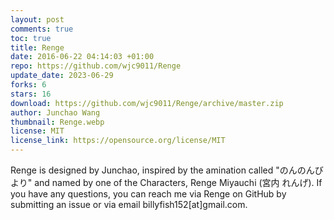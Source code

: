 ```yaml
---
layout: post
comments: true
toc: true
title: Renge
date: 2016-06-22 04:14:03 +01:00
repo: https://github.com/wjc9011/Renge
update_date: 2023-06-29
forks: 6
stars: 16
download: https://github.com/wjc9011/Renge/archive/master.zip
author: Junchao Wang
thumbnail: Renge.webp
license: MIT
license_link: https://opensource.org/license/MIT
---
```


Renge is designed by Junchao, inspired by the amination called "のんのんびより" and named by one of the Characters, Renge Miyauchi (宮内 れんげ).
If you have any questions, you can reach me via Renge on GitHub by submitting an issue or via email billyfish152[at]gmail.com.
